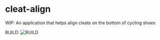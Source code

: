 cleat-align
===========

WIP: An application that helps align cleats on the bottom of cycling shoes

BUILD: ![BUILD](https://travis-ci.org/jenglert/cleat-align.svg)

